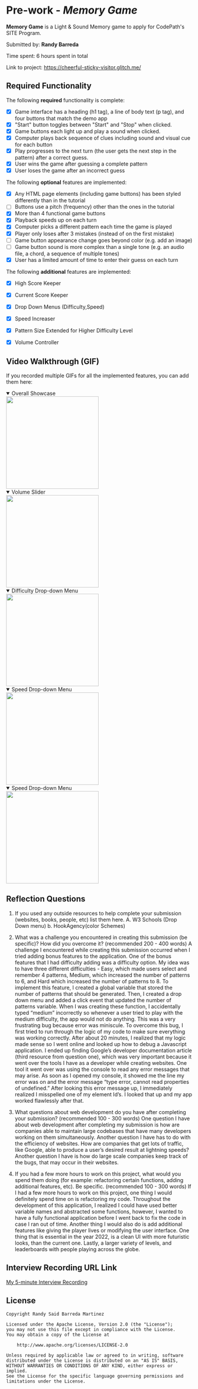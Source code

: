 # Pre-work - *Memory Game*

**Memory Game** is a Light & Sound Memory game to apply for CodePath's SITE Program. 

Submitted by: **Randy Barreda**

Time spent: 6 hours spent in total

Link to project:  https://cheerful-sticky-visitor.glitch.me/

## Required Functionality

The following **required** functionality is complete:

* [x] Game interface has a heading (h1 tag), a line of body text (p tag), and four buttons that match the demo app
* [x] "Start" button toggles between "Start" and "Stop" when clicked. 
* [x] Game buttons each light up and play a sound when clicked. 
* [x] Computer plays back sequence of clues including sound and visual cue for each button
* [x] Play progresses to the next turn (the user gets the next step in the pattern) after a correct guess. 
* [x] User wins the game after guessing a complete pattern
* [x] User loses the game after an incorrect guess

The following **optional** features are implemented:

* [x] Any HTML page elements (including game buttons) has been styled differently than in the tutorial
* [ ] Buttons use a pitch (frequency) other than the ones in the tutorial
* [x] More than 4 functional game buttons
* [x] Playback speeds up on each turn
* [x] Computer picks a different pattern each time the game is played
* [x] Player only loses after 3 mistakes (instead of on the first mistake)
* [ ] Game button appearance change goes beyond color (e.g. add an image)
* [ ] Game button sound is more complex than a single tone (e.g. an audio file, a chord, a sequence of multiple tones)
* [x] User has a limited amount of time to enter their guess on each turn

The following **additional** features are implemented:

- [x] High Score Keeper
- [x] Current Score Keeper
- [x] Drop Down Menus (Difficulty,Speed)
- [x] Speed Increaser
- [x] Pattern Size Extended for Higher Difficulty Level
- [x] Volume Controller 


## Video Walkthrough (GIF)

If you recorded multiple GIFs for all the implemented features, you can add them here:
<details open>
<summary>Overall Showcase</summary>
   <img src="http://g.recordit.co/l4pmbJlBTH.gif"width=250>
<br>
</details>

<details open>
<summary> Volume Slider</summary>
<img src="http://g.recordit.co/3UQtVnTdpU.gif"width=250>
   <br>
</details>

<details open>
<summary>Difficulty Drop-down Menu</summary>
 <img src="http://g.recordit.co/TGeWp5M0k0.gif"width=250>
   <br>
   
</details>
<details open>
<summary>Speed Drop-down Menu</summary>
 <img src="http://g.recordit.co/1Q6oEZvGUL.gif"width=250>
   <br>
   
</details>
<details open>
<summary>Speed Drop-down Menu</summary>
 <img src="http://g.recordit.co/921vNbI4sO.gif"width=250>
   <br>

## Reflection Questions
1. If you used any outside resources to help complete your submission (websites, books, people, etc) list them here. 
    A. W3 Schools (Drop Down menu)
    b. HookAgency(color Schemes)

2. What was a challenge you encountered in creating this submission (be specific)? How did you overcome it? (recommended 200 - 400 words) 
A challenge I encountered while creating this submission occurred when I tried adding bonus features to the application. One of the bonus features that I had difficulty adding was a difficulty option. My idea was to have three different difficulties - Easy, which made users select and remember 4 patterns, Medium, which increased the number of patterns to 6, and Hard which increased the number of patterns to 8. To implement this feature, I created a global variable that stored the number of patterns that should be generated. Then, I created a drop down menu and added a click event that updated the number of patterns variable. When I was creating these function, I accidentally typed “medium” incorrectly so whenever a user tried to play with the medium difficulty, the app would not do anything. This was a very frustrating bug because error was miniscule. To overcome this bug, I first tried to run through the logic of my code to make sure everything was working correctly. After about 20 minutes, I realized that my logic made sense so I went online and looked up how to debug a Javascript application. I ended up finding Google’s developer documentation article (third resource from question one), which was very important because it went over the tools I have as a developer while creating websites. One tool it went over was using the console to read any error messages that may arise. As soon as I opened my console, it showed me the line my error was on and the error message “type error, cannot read properties of undefined.” After looking this error message up, I immediately realized I misspelled one of my element Id’s. I looked that up and my app worked flawlessly after that.

3. What questions about web development do you have after completing your submission? (recommended 100 - 300 words) 
One question I have about web development after completing my submission is how are companies able to maintain large codebases that have many developers working on them simultaneously. Another question I have has to do with the efficiency of websites. How are companies that get lots of traffic, like Google, able to produce a user’s desired result at lightning speeds? Another question I have is how do large scale companies keep track of the bugs, that may occur in their websites.

4. If you had a few more hours to work on this project, what would you spend them doing (for example: refactoring certain functions, adding additional features, etc). Be specific. (recommended 100 - 300 words) 
If I had a few more hours to work on this project, one thing I would definitely spend time on is refactoring my code. Throughout the development of this application, I realized I could have used better variable names and abstracted some functions, however, I wanted to have a fully functional application before I went back to fix the code in case I ran out of time. Another thing I would also do is add additional features like giving the player lives or modifying the user interface. One thing that is essential in the year 2022, is a clean UI with more futuristic looks, than the current one. Lastly, a larger variety of levels, and leaderboards with people playing across the globe. 



## Interview Recording URL Link

[My 5-minute Interview Recording](https://www.loom.com/share/a093468593c442428639fbb914fab554)


## License

    Copyright Randy Said Barreda Martinez

    Licensed under the Apache License, Version 2.0 (the "License");
    you may not use this file except in compliance with the License.
    You may obtain a copy of the License at

        http://www.apache.org/licenses/LICENSE-2.0

    Unless required by applicable law or agreed to in writing, software
    distributed under the License is distributed on an "AS IS" BASIS,
    WITHOUT WARRANTIES OR CONDITIONS OF ANY KIND, either express or implied.
    See the License for the specific language governing permissions and
    limitations under the License.
